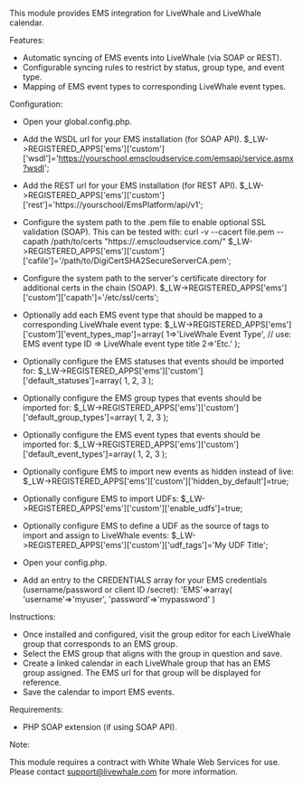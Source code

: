 This module provides EMS integration for LiveWhale and LiveWhale calendar.

Features:

- Automatic syncing of EMS events into LiveWhale (via SOAP or REST).
- Configurable syncing rules to restrict by status, group type, and event type.
- Mapping of EMS event types to corresponding LiveWhale event types.

Configuration:

- Open your global.config.php.
- Add the WSDL url for your EMS installation (for SOAP API).
	$_LW->REGISTERED_APPS['ems']['custom']['wsdl']='https://yourschool.emscloudservice.com/emsapi/service.asmx?wsdl';
- Add the REST url for your EMS installation (for REST API).
	$_LW->REGISTERED_APPS['ems']['custom']['rest']='https://yourschool/EmsPlatform/api/v1';
- Configure the system path to the .pem file to enable optional SSL validation (SOAP). This can be tested with: curl -v --cacert file.pem --capath /path/to/certs "https://<server>.emscloudservice.com/"
	$_LW->REGISTERED_APPS['ems']['custom']['cafile']='/path/to/DigiCertSHA2SecureServerCA.pem';
- Configure the system path to the server's certificate directory for additional certs in the chain (SOAP).
	$_LW->REGISTERED_APPS['ems']['custom']['capath']='/etc/ssl/certs';
- Optionally add each EMS event type that should be mapped to a corresponding LiveWhale event type:
	$_LW->REGISTERED_APPS['ems']['custom']['event_types_map']=array(
		1=>'LiveWhale Event Type', // use: EMS event type ID => LiveWhale event type title
		2=>'Etc.'
	);
- Optionally configure the EMS statuses that events should be imported for:
	$_LW->REGISTERED_APPS['ems']['custom']['default_statuses']=array(
		1,
		2,
		3
	);
- Optionally configure the EMS group types that events should be imported for:
	$_LW->REGISTERED_APPS['ems']['custom']['default_group_types']=array(
		1,
		2,
		3
	);
- Optionally configure the EMS event types that events should be imported for:
	$_LW->REGISTERED_APPS['ems']['custom']['default_event_types']=array(
		1,
		2,
		3
	);
- Optionally configure EMS to import new events as hidden instead of live:
	$_LW->REGISTERED_APPS['ems']['custom']['hidden_by_default']=true;
- Optionally configure EMS to import UDFs:
	$_LW->REGISTERED_APPS['ems']['custom']['enable_udfs']=true;
- Optionally configure EMS to define a UDF as the source of tags to import and assign to LiveWhale events:
	$_LW->REGISTERED_APPS['ems']['custom']['udf_tags']='My UDF Title';

- Open your config.php.
- Add an entry to the CREDENTIALS array for your EMS credentials (username/password or client ID /secret):
	'EMS'=>array(
		'username'=>'myuser',
		'password'=>'mypassword'
	)

Instructions:

- Once installed and configured, visit the group editor for each LiveWhale group that corresponds to an EMS group.
- Select the EMS group that aligns with the group in question and save.
- Create a linked calendar in each LiveWhale group that has an EMS group assigned. The EMS url for that group will be displayed for reference.
- Save the calendar to import EMS events.

Requirements:

- PHP SOAP extension (if using SOAP API).

Note:

This module requires a contract with White Whale Web Services for use. Please contact support@livewhale.com for more information.
